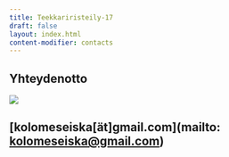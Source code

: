 ```yaml
---
title: Teekkariristeily-17
draft: false
layout: index.html
content-modifier: contacts
---
```


## Yhteydenotto

<img class="logo" src="assets/logo.png">

## [kolomeseiska[ät]gmail.com](mailto: kolomeseiska@gmail.com)